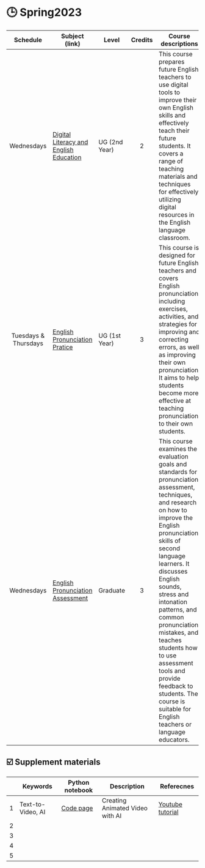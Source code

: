 # 🕒 Spring2023


|Schedule|Subject (link)|Level|Credits|Course descriptions|
|:---:|---|---|:---:|---|
| Wednesdays  | [Digital Literacy and English Education](https://github.com/MK316/Spring2023/tree/main/DL) | UG (2nd Year)  | 2   | This course prepares future English teachers to use digital tools to improve their own English skills and effectively teach their future students. It covers a range of teaching materials and techniques for effectively utilizing digital resources in the English language classroom.  | 
| Tuesdays & Thursdays  | [English Pronunciation Pratice](https://github.com/MK316/Spring2023/tree/main/Engpro)  | UG (1st Year)   |3  | This course is designed for future English teachers and covers English pronunciation, including exercises, activities, and strategies for improving and correcting errors, as well as improving their own pronunciation. It aims to help students become more effective at teaching pronunciation to their own students.  | 
| Wednesdays  | [English Pronunciation Assessment](https://github.com/MK316/Spring2023/tree/main/EPA) | Graduate   | 3   | This course examines the evaluation goals and standards for pronunciation assessment, techniques, and research on how to improve the English pronunciation skills of second language learners. It discusses English sounds, stress and intonation patterns, and common pronunciation mistakes, and teaches students how to use assessment tools and provide feedback to students. The course is suitable for English teachers or language educators.  | 

## ☑️ Supplement materials

|   |Keywords|Python notebook|Description|Referecnes|
|---|---|---|---|---|
| 1  | Text-to-Video, AI | [Code page](https://github.com/MK316/Class_Spring2022/blob/main/Animated_Video_with_AI.ipynb)  | Creating Animated Video with AI  | [Youtube tutorial](https://www.youtube.com/watch?v=YZHZrKgtNbA&t=866s)  |
|  2 |   |   |   |   |
| 3  |   |   |   |   |
| 4  |   |   |   |   |
| 5  |   |   |   |   |
